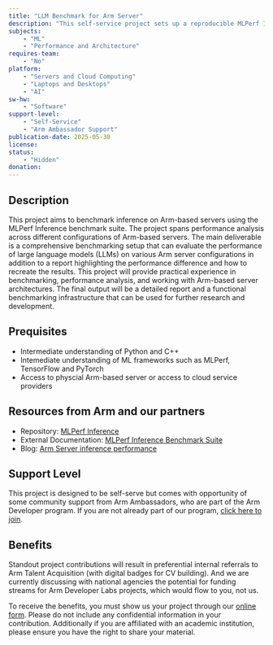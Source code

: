```yaml
---
title: "LLM Benchmark for Arm Server"
description: "This self-service project sets up a reproducible MLPerf Inference workflow to benchmark large-language-model performance across Arm server configurations—yielding hard data that guides optimization of Arm hardware and software stacks for AI workloads."
subjects:
    - "ML"
    - "Performance and Architecture"
requires-team:
    - "No"
platform:
    - "Servers and Cloud Computing"
    - "Laptops and Desktops"
    - "AI"
sw-hw:
    - "Software"
support-level: 
    - "Self-Service"
    - "Arm Ambassador Support"
publication-date: 2025-05-30
license:
status:
    - "Hidden" 
donation: 
---
```



## Description
This project aims to benchmark inference on Arm-based servers using the MLPerf Inference benchmark suite. The project spans performance analysis across different configurations of Arm-based servers. The main deliverable is a comprehensive benchmarking setup that can evaluate the performance of large language models (LLMs) on various Arm server configurations in addition to a report highlighting the performance difference and how to recreate the results. This project will provide practical experience in benchmarking, performance analysis, and working with Arm-based server architectures. The final output will be a detailed report and a functional benchmarking infrastructure that can be used for further research and development.


## Prequisites

- Intermediate understanding of Python and C++
- Intemediate understanding of ML frameworks such as MLPerf, TensorFlow and PyTorch
- Access to physcial Arm-based server or access to cloud service providers

## Resources from Arm and our partners

- Repository: [MLPerf Inference ](https://github.com/mlcommons/inference)
- External Documentation: [MLPerf Inference Benchmark Suite](https://mlcommons.org/en/inference-datacenter-20/)
- Blog: [Arm Server inference performance](https://community.arm.com/arm-community-blogs/b/servers-and-cloud-computing-blog/posts/machine-learning-inference-on-aws-graviton3)

## Support Level

This project is designed to be self-serve but comes with opportunity of some community support from Arm Ambassadors, who are part of the Arm Developer program. If you are not already part of our program, [click here to join](https://www.arm.com/resources/developer-program?#register).

## Benefits 

Standout project contributions will result in preferential internal referrals to Arm Talent Acquisition (with digital badges for CV building).  And we are currently discussing with national agencies the potential for funding streams for Arm Developer Labs projects, which would flow to you, not us.

To receive the benefits, you must show us your project through our [online form](https://forms.office.com/e/VZnJQLeRhD). Please do not include any confidential information in your contribution. Additionally if you are affiliated with an academic institution, please ensure you have the right to share your material.